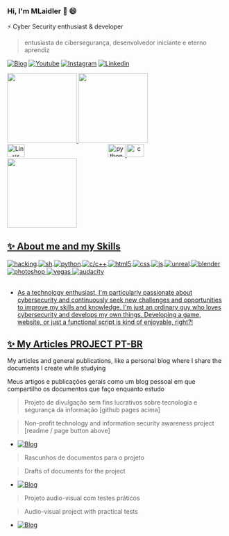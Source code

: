 ### Hi, I'm MLaidler 👋 😄

 ⚡  Cyber Security enthusiast & developer
 > entusiasta de cibersegurança, desenvolvedor iniciante e eterno aprendiz
 
[![Blog](https://img.shields.io/website?label=github+pages&style=for-the-badge&url=https://matheuslaidler.github.io/)](https://matheuslaidler.github.io/)
[![Youtube](https://img.shields.io/badge/YouTube-FF0000?style=for-the-badge&logo=youtube&logoColor=white)](https://youtube.com/@matheuslaidler)
[![Instagram](https://img.shields.io/badge/Instagram-E4405F?style=for-the-badge&logo=instagram&logoColor=white)](https://instagram.com/matheuslaidler)
[![Linkedin](https://img.shields.io/badge/-LinkedIn-%230077B5?style=for-the-badge&logo=linkedin&logoColor=white)](https://www.linkedin.com/in/laidlervidal)
  
<div align="left">
  <a href="https://github.com/matheuslaidler">
  <img height="160em" src="https://github-readme-stats-sigma-five.vercel.app/api?username=matheuslaidler&show_icons=true&theme=blue-green&include_all_commits=true&count_private=true&hide_border=true"/>
  <img height="160em" src="https://github-readme-stats-sigma-five.vercel.app/api/top-langs/?username=matheuslaidler&layout=compact&langs_count=8&theme=blue-green&hide_border=true"/>
</div>
<div align="center">
  <img align="left" alt="Linux" height="30" width="40" src="https://cdn.jsdelivr.net/gh/devicons/devicon/icons/linux/linux-original.svg">
  <img alt="python" height="30" width="40" src="https://cdn.jsdelivr.net/gh/devicons/devicon/icons/python/python-original.svg">
  <img alt="c" height="30" width="40" src="https://cdn.jsdelivr.net/gh/devicons/devicon/icons/c/c-original.svg">
 </div>
 <div align="left">
  <img height="160em" src = "https://github-readme-streak-stats.herokuapp.com?user=matheuslaidler&theme=blue-green&hide_border=true" >
  
 </div>
 
## ✨ About me and my Skills 

<div style="display: inline_block">
  <img align="center" alt="hacking" src="https://img.shields.io/badge/<>-hacking-43E3FD?style=for-the-badge&logoColor=black" />
  <img align="center" alt="sh" src="https://img.shields.io/badge/shell_script-28bf94?style=for-the-badge&logo=linux&logoColor=white" />
  <img align="center" alt="python" src="https://img.shields.io/badge/Python-20232A?style=for-the-badge&logo=python&logoColor=61DAFB" />
  <img align="center" alt="c/c++" src="https://img.shields.io/badge/C/C++-2864bf?style=for-the-badge&logo=c&logoColor=white" />
  <img align="center" alt="html5" src="https://img.shields.io/badge/HTML-E34F26?style=for-the-badge&logo=html5&logoColor=white" />
  <img align="center" alt="css" src="https://img.shields.io/badge/CSS-1572B6?style=for-the-badge&logo=css3&logoColor=white" />
  <img align="center" alt="js" src="https://img.shields.io/badge/JavaScript-F7DF1E?style=for-the-badge&logo=javascript&logoColor=black" />
  <img align="center" alt="unreal" src="https://img.shields.io/badge/Unreal-282d38?style=for-the-badge&logo=unrealengine&logoColor=61DAFB" />
  <img align="center" alt="blender" src="https://img.shields.io/badge/Blender-303542?style=for-the-badge&logo=blender&logoColor=c8fb61" />
  <img align="center" alt="photoshop" src="https://img.shields.io/badge/Photoshop-282d38?style=for-the-badge&logo=adobe&logoColor=61DAFB" />
  <img align="center" alt="vegas" src="https://img.shields.io/badge/Vegas_Pro-282A38?style=for-the-badge&logo=sony&logoColor=61DAFB" />
  <img align="center" alt="audacity" src="https://img.shields.io/badge/Audacity-282A28?style=for-the-badge&logo=audacity&logoColor=61DAFB" />
  
</div><br/>    
 
  - As a technology enthusiast, I'm particularly passionate about cybersecurity and continuously seek new challenges and opportunities to improve my skills and knowledge. I'm just an ordinary guy who loves cybersecurity and develops my own things. Developing a game, website, or just a functional script is kind of enjoyable, right?!

 ## ✨ My Articles [PROJECT PT-BR](https://matheuslaidler.github.io/)
 
My articles and general publications, like a personal blog where I share the documents I create while studying

Meus artigos e publicações gerais como um blog pessoal em que compartilho os documentos que faço enquanto estudo

  
 > Projeto de divulgação sem fins lucrativos sobre tecnologia e segurança da informação [github pages acima]
 
 > Non-profit technology and information security awareness project [readme / page button above]
 -  [![Blog](https://img.shields.io/website?label=Project+ReadMe&style=for-the-badge&url=https://github.com/matheuslaidler/matheuslaidler.github.io/blob/main/README.md)](https://github.com/matheuslaidler/matheuslaidler.github.io/blob/main/README.md)


 > Rascunhos de documentos para o projeto
 
 > Drafts of documents for the project
 -  [![Blog](https://img.shields.io/website?label=Drafts+Page&style=for-the-badge&url=https://matheuslaidler.gitbook.io/)](https://matheuslaidler.gitbook.io/)


 > Projeto audio-visual com testes práticos
 
 > Audio-visual project with practical tests
 -  [![Blog](https://img.shields.io/website?label=Youtube+Channel&style=for-the-badge&url=https://youtube.com/playlist?list=PLPnANif8KhzWzGmHPEn0nKzK5Yk_wYRLi)](https://youtube.com/playlist?list=PLPnANif8KhzWzGmHPEn0nKzK5Yk_wYRLi)

 
